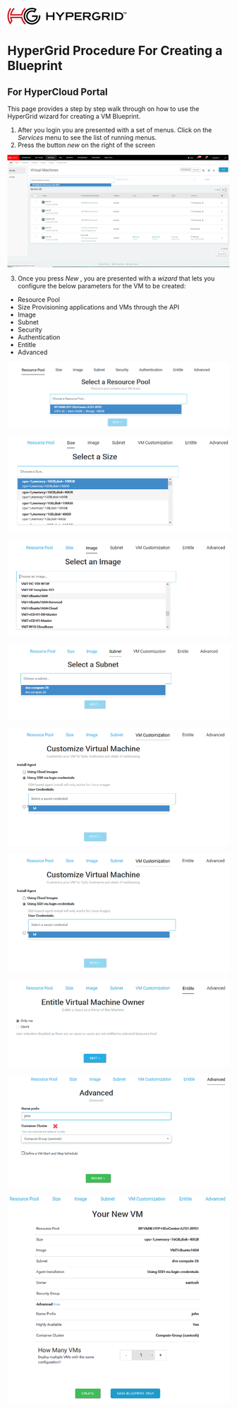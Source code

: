 ![logo](images/Hypergrid.jpg)
# HyperGrid Procedure For Creating a Blueprint
## For HyperCloud Portal

This page provides a step by step walk through on how to use the HyperGrid wizard for creating a VM Blueprint.

1. After you login you are presented with a set of menus. Click on the *Services* menu to see the list of running menus. 
2. Press the button *new* on the right of the screen

![Step1](images/screen1.png)

3. Once you press *New* , you are presented with a *wizard* that lets you configure the below parameters for the VM to be created: 

* Resource Pool
* Size Provisioning applications and VMs through the API
* Image
* Subnet 
* Security 
* Authentication
* Entitle
* Advanced

![Step2](images/screen2.png)

![Step3](images/screen3.png)

![Step4](images/screen4.png)

![Step5](images/screen5.png)

![Step6](images/Screen6.png)

![Step7](images/Screen7.png)

![Step8](images/Screen8.png)

![Step9](images/Screen9.png)

![Step10](images/Screen10..png)

